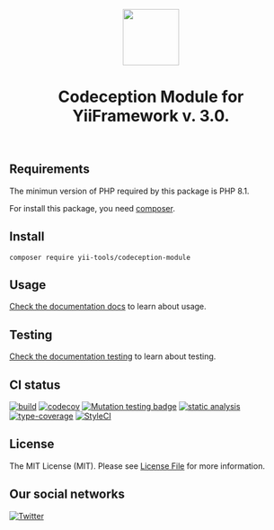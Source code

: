 <p align="center">
    <a href="https://github.com/yii-tools/codeception-module-yii3" target="_blank">
        <img src="https://avatars.githubusercontent.com/u/121752654?s=200&v=4" height="100px">
    </a>
    <h1 align="center">Codeception Module for YiiFramework v. 3.0.</h1>
    <br>
</p>

## Requirements

The minimun version of PHP required by this package is PHP 8.1.

For install this package, you need [composer](https://getcomposer.org/).

## Install

```shell
composer require yii-tools/codeception-module
```

## Usage

[Check the documentation docs](/docs/widget.md) to learn about usage.

## Testing

[Check the documentation testing](/docs/testing.md) to learn about testing.

## CI status

[![build](https://github.com/yii-tools/codeception-module-yii3/actions/workflows/build.yml/badge.svg)](https://github.com/yii-tools/codeception-module-yii3/actions/workflows/build.yml)
[![codecov](https://codecov.io/gh/yii-tools/codeception-module-yii3/branch/main/graph/badge.svg?token=MF0XUGVLYC)](https://codecov.io/gh/yii-tools/codeception-module-yii3)
[![Mutation testing badge](https://img.shields.io/endpoint?style=flat&url=https%3A%2F%2Fbadge-api.stryker-mutator.io%2Fgithub.com%2Fyii-tools%2Fcodeception-module-yii3%2Fmain)](https://dashboard.stryker-mutator.io/reports/github.com/yii-tools/codeception-module-yii3/main)
[![static analysis](https://github.com/yii-tools/codeception-module-yii3/actions/workflows/static.yml/badge.svg)](https://github.com/yii-tools/codeception-module-yii3/actions/workflows/static.yml)
[![type-coverage](https://shepherd.dev/github/yii-tools/codeception-module-yii3/coverage.svg)](https://shepherd.dev/github/yii-tools/codeception-module-yii3)
[![StyleCI](https://github.styleci.io/repos/646490790/shield?branch=main)](https://github.styleci.io/repos/646490790?branch=main)

## License

The MIT License (MIT). Please see [License File](LICENSE.md) for more information.

## Our social networks

[![Twitter](https://img.shields.io/badge/twitter-follow-1DA1F2?logo=twitter&logoColor=1DA1F2&labelColor=555555?style=flat)](https://twitter.com/Terabytesoftw)
